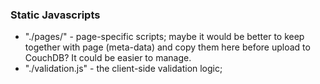 ### Static Javascripts ###

- "./pages/" - page-specific scripts; maybe it would be better to keep together
  with page (meta-data) and copy them here before upload to CouchDB? It could
  be easier to manage.
- "./validation.js" - the client-side validation logic;
